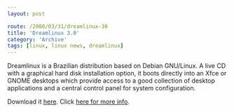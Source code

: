 ```yaml
---
layout: post

route: /2008/03/31/dreamlinux-30
title: 'Dreamlinux 3.0'
category: 'Archive'
tags: [linux, linux news, dreamlinux]
---
```


Dreamlinux is a Brazilian distribution based on Debian GNU/Linux. A live CD with
a graphical hard disk installation option, it boots directly into an Xfce or
GNOME desktops which provide access to a good collection of desktop applications
and a central control panel for system configuration.

Download it
<a class="ph" target="_blank" rel="noopener noreferrer" href="http://www.dreamlinux.com.br/download.html">here</a>.
Click
<a class="ph" target="_blank" rel="noopener noreferrer" href="http://www.dreamlinux.com.br/">here
for more info</a>.
